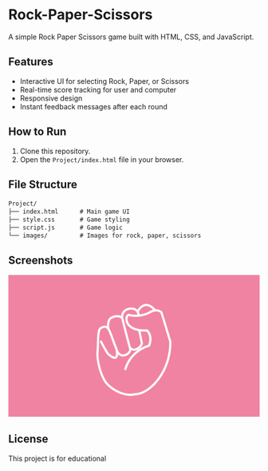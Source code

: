 # Rock-Paper-Scissors

A simple Rock Paper Scissors game built with HTML, CSS, and JavaScript.

## Features

- Interactive UI for selecting Rock, Paper, or Scissors
- Real-time score tracking for user and computer
- Responsive design
- Instant feedback messages after each round

## How to Run

1. Clone this repository.
2. Open the `Project/index.html` file in your browser.

## File Structure

```
Project/
├── index.html      # Main game UI
├── style.css       # Game styling
├── script.js       # Game logic
└── images/         # Images for rock, paper, scissors
```

## Screenshots

![Game Screenshot](Project/images/rock.png) <!-- Replace with actual screenshot if available -->

## License

This project is for educational
